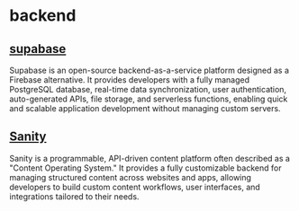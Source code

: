 # backend

## [supabase](https://supabase.com/)

Supabase is an open-source backend-as-a-service platform designed as a Firebase alternative. It provides developers with a fully managed PostgreSQL database, real-time data synchronization, user authentication, auto-generated APIs, file storage, and serverless functions, enabling quick and scalable application development without managing custom servers.


## [Sanity](https://www.sanity.io/)

Sanity is a programmable, API-driven content platform often described as a "Content Operating System." It provides a fully customizable backend for managing structured content across websites and apps, allowing developers to build custom content workflows, user interfaces, and integrations tailored to their needs.
